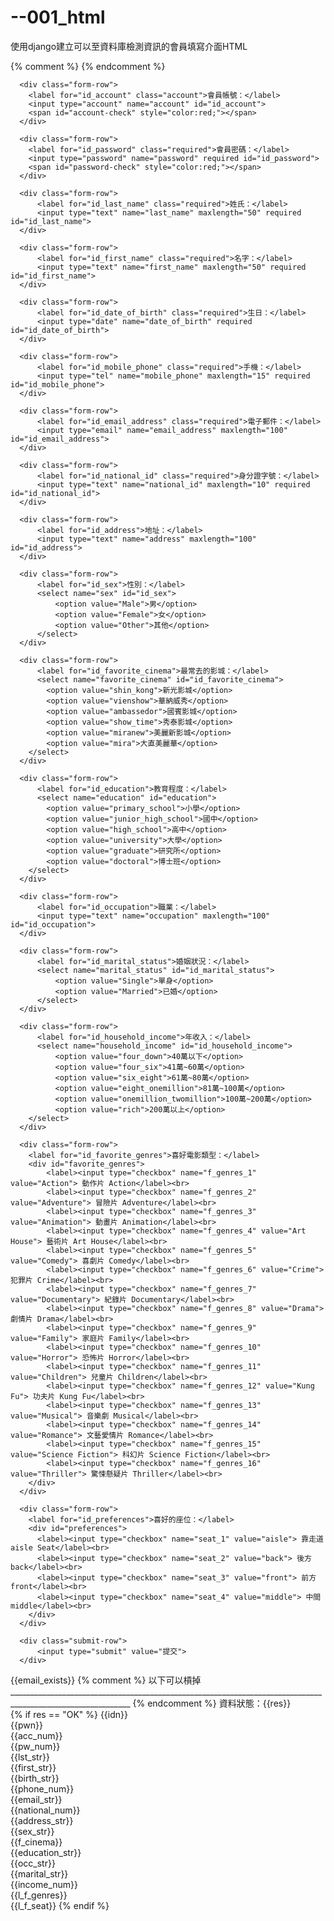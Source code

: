 # --001_html
使用django建立可以至資料庫檢測資訊的會員填寫介面HTML

<div id="content-main">
  <form action="/myapp/joininformation/" method="post" id="registration-form">
    <input type="hidden" name="csrfmiddlewaretoken" value="{{ csrf_token }}">

  {% comment %} <form action="/myapp/logtest/" method="post" id="registration-form">
    <input type="hidden" name="csrfmiddlewaretoken" value="2Baz5JCBY7h9m82r89WWluOJO7v2LUQotcz2TjRQusKswHoA1jwbDVDLwexmKsSy"> {% endcomment %}
    <div class="form-row">

      <div class="form-row">
        <label for="id_account" class="account">會員帳號：</label>
        <input type="account" name="account" id="id_account">
        <span id="account-check" style="color:red;"></span>
      </div>

      <div class="form-row">
        <label for="id_password" class="required">會員密碼：</label>
        <input type="password" name="password" required id="id_password">
        <span id="password-check" style="color:red;"></span>
      </div>

      <div class="form-row">
          <label for="id_last_name" class="required">姓氏：</label>
          <input type="text" name="last_name" maxlength="50" required id="id_last_name">
      </div>

      <div class="form-row">
          <label for="id_first_name" class="required">名字：</label>
          <input type="text" name="first_name" maxlength="50" required id="id_first_name">
      </div>

      <div class="form-row">
          <label for="id_date_of_birth" class="required">生日：</label>
          <input type="date" name="date_of_birth" required id="id_date_of_birth">
      </div>

      <div class="form-row">
          <label for="id_mobile_phone" class="required">手機：</label>
          <input type="tel" name="mobile_phone" maxlength="15" required id="id_mobile_phone">
      </div>

      <div class="form-row">
          <label for="id_email_address" class="required">電子郵件：</label>
          <input type="email" name="email_address" maxlength="100" id="id_email_address">
      </div>

      <div class="form-row">
          <label for="id_national_id" class="required">身分證字號：</label>
          <input type="text" name="national_id" maxlength="10" required id="id_national_id">
      </div>

      <div class="form-row">
          <label for="id_address">地址：</label>
          <input type="text" name="address" maxlength="100" id="id_address">
      </div>

      <div class="form-row">
          <label for="id_sex">性別：</label>
          <select name="sex" id="id_sex">
              <option value="Male">男</option>
              <option value="Female">女</option>
              <option value="Other">其他</option>
          </select>
      </div>

      <div class="form-row">
          <label for="id_favorite_cinema">最常去的影城：</label>
          <select name="favorite_cinema" id="id_favorite_cinema">
            <option value="shin_kong">新光影城</option>
            <option value="vienshow">華納威秀</option>
            <option value="ambassedor">國賓影城</option>
            <option value="show_time">秀泰影城</option>
            <option value="miranew">美麗新影城</option>
            <option value="mira">大直美麗華</option>
        </select>
      </div>

      <div class="form-row">
          <label for="id_education">教育程度：</label>
          <select name="education" id="education">
            <option value="primary_school">小學</option>
            <option value="junior_high_school">國中</option>
            <option value="high_school">高中</option>
            <option value="university">大學</option>
            <option value="graduate">研究所</option>
            <option value="doctoral">博士班</option>
        </select>
      </div>

      <div class="form-row">
          <label for="id_occupation">職業：</label>
          <input type="text" name="occupation" maxlength="100" id="id_occupation">
      </div>

      <div class="form-row">
          <label for="id_marital_status">婚姻狀況：</label>
          <select name="marital_status" id="id_marital_status">
              <option value="Single">單身</option>
              <option value="Married">已婚</option>
          </select>
      </div>

      <div class="form-row">
          <label for="id_household_income">年收入：</label>
          <select name="household_income" id="id_household_income">
              <option value="four_down">40萬以下</option>
              <option value="four_six">41萬~60萬</option>
              <option value="six_eight">61萬~80萬</option>
              <option value="eight_onemillion">81萬~100萬</option>
              <option value="onemillion_twomillion">100萬~200萬</option>
              <option value="rich">200萬以上</option>
        </select>
      </div>

      <div class="form-row">
        <label for="id_favorite_genres">喜好電影類型：</label>
        <div id="favorite_genres">
            <label><input type="checkbox" name="f_genres_1" value="Action"> 動作片 Action</label><br>
            <label><input type="checkbox" name="f_genres_2" value="Adventure"> 冒險片 Adventure</label><br>
            <label><input type="checkbox" name="f_genres_3" value="Animation"> 動畫片 Animation</label><br>
            <label><input type="checkbox" name="f_genres_4" value="Art House"> 藝術片 Art House</label><br>
            <label><input type="checkbox" name="f_genres_5" value="Comedy"> 喜劇片 Comedy</label><br>
            <label><input type="checkbox" name="f_genres_6" value="Crime"> 犯罪片 Crime</label><br>
            <label><input type="checkbox" name="f_genres_7" value="Documentary"> 紀錄片 Documentary</label><br>
            <label><input type="checkbox" name="f_genres_8" value="Drama"> 劇情片 Drama</label><br>
            <label><input type="checkbox" name="f_genres_9" value="Family"> 家庭片 Family</label><br>
            <label><input type="checkbox" name="f_genres_10" value="Horror"> 恐怖片 Horror</label><br>
            <label><input type="checkbox" name="f_genres_11" value="Children"> 兒童片 Children</label><br>
            <label><input type="checkbox" name="f_genres_12" value="Kung Fu"> 功夫片 Kung Fu</label><br>
            <label><input type="checkbox" name="f_genres_13" value="Musical"> 音樂劇 Musical</label><br>
            <label><input type="checkbox" name="f_genres_14" value="Romance"> 文藝愛情片 Romance</label><br>
            <label><input type="checkbox" name="f_genres_15" value="Science Fiction"> 科幻片 Science Fiction</label><br>
            <label><input type="checkbox" name="f_genres_16" value="Thriller"> 驚悚懸疑片 Thriller</label><br>
        </div>
      </div>

      <div class="form-row">
        <label for="id_preferences">喜好的座位：</label>
        <div id="preferences">
          <label><input type="checkbox" name="seat_1" value="aisle"> 靠走道 aisle Seat</label><br>
          <label><input type="checkbox" name="seat_2" value="back"> 後方 back</label><br>
          <label><input type="checkbox" name="seat_3" value="front"> 前方 front</label><br>
          <label><input type="checkbox" name="seat_4" value="middle"> 中間 middle</label><br>
        </div>
      </div>

      <div class="submit-row">
          <input type="submit" value="提交">
      </div>



  </form>
</div>
{{email_exists}}
{% comment %} 以下可以槓掉____________________________________________________________________________________________________________ {% endcomment %}
資料狀態：{{res}}
<br>
{% if res == "OK" %}
    {{idn}}<br>
    {{pwn}}<br>
    {{acc_num}}<br>
    {{pw_num}}<br>
    {{lst_str}}<br>
    {{first_str}}<br>
    {{birth_str}}<br>
    {{phone_num}}<br>
    {{email_str}}<br>
    {{national_num}}<br>
    {{address_str}}<br>
    {{sex_str}}<br>
    {{f_cinema}}<br>
    {{education_str}}<br>
    {{occ_str}}<br>
    {{marital_str}}<br>
    {{income_num}}<br>
    {{l_f_genres}}<br>
    {{l_f_seat}}
{% endif %}


<script src="https://code.jquery.com/jquery-3.6.0.min.js"></script>
<script>
  $(document).ready(function(){
      // 檢查帳號
      $('#id_account').on('input', function(){
          let account = $(this).val();
          let accountError = $('#account-check');
          let regex = /^(?=.*[A-Z])[A-Za-z0-9]{8,}$/;  // At least 1 uppercase, no special characters, min 8 characters
          if (!regex.test(account)) {
            accountError.text('帳號包含至少一個大寫字母且長度至少8個字，且無特殊符號');
          } else {
          // 發送 AJAX 請求檢查帳號
            $.ajax({
              url: '{% url "check_account" %}',  // Django URL
              method: 'GET',
              data: { 'account': account },  // 傳送帳號
              success: function(response){
                  if (response.account_exists) {
                    accountError.text('這個帳號已經被使用');
                  } else {
                    accountError.text('可以使用');
                  }
              }
          });

        }
      });

    // Password Validation (at least 1 uppercase, min 8 characters)
    $('#id_password').on('input', function() {
      let password = $(this).val();
      let passwordError = $('#password-check');
      let regex = /^(?=.*[A-Z])[A-Za-z0-9]{8,}$/;  // At least 1 uppercase, no special characters, min 8 characters
      if (!regex.test(password)) {
          passwordError.text('密碼包含至少一個大寫字母且長度至少8個字，且無特殊符號');
      } else {
          passwordError.text('可以使用');
      }
  });

  });
</script>










